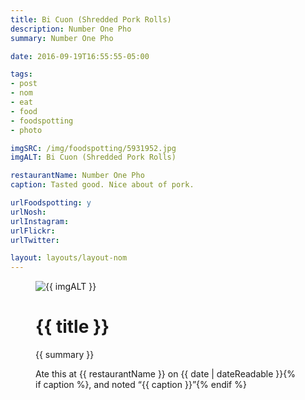 ```yaml
---
title: Bi Cuon (Shredded Pork Rolls)
description: Number One Pho
summary: Number One Pho

date: 2016-09-19T16:55:55-05:00

tags:
- post
- nom
- eat
- food
- foodspotting
- photo

imgSRC: /img/foodspotting/5931952.jpg
imgALT: Bi Cuon (Shredded Pork Rolls)

restaurantName: Number One Pho
caption: Tasted good. Nice about of pork.

urlFoodspotting: y
urlNosh: 
urlInstagram: 
urlFlickr:
urlTwitter: 

layout: layouts/layout-nom
---
```

<figure class="nom">
	<img class="u-photo img-border" src="{{ imgSRC }}" alt="{{ imgALT }}">
	<figcaption>
		<h1 class="title p-name">{{ title }}</h1>
		<p class="summary">{{ summary }}</p>
		<p>Ate this at {{ restaurantName }} on <time class="dt-published" datetime="{{ date | dateIso }}">{{ date | dateReadable }}</time>{% if caption %}, and noted <q class="">{{ caption }}</q>{% endif %}
	</figcaption>
</figure>